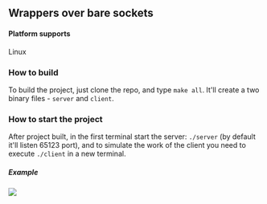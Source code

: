 ## Wrappers over bare sockets
#### Platform supports  
Linux


### How to build  
To build the project, just clone the repo, and type `make all`. It'll create a
two binary files - `server` and `client`.  

### How to start the project  
After project built, in the first terminal start the server: `./server` (by
default it'll listen 65123 port), and to simulate the work of the client you
need to execute `./client` in a new terminal.  

##### Example  
<img src="https://i.imgur.com/oyfGFjP.png" />
